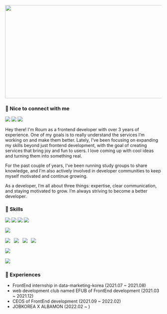 <!--
![header](https://capsule-render.vercel.app/api?type=waving&height=300&text=Hello!&desc=FrontEnd-developer&fontAlign=80&fontAlignY=40&descAlign=80&descAlignY=60&color=gradient&animation=fadeIn)
-->


<a href="https://www.gitanimals.org/en_US?utm_medium=image&utm_source=roum02&utm_content=farm">
<img
  src="https://render.gitanimals.org/farms/roum02"
  width="600"
  height="300"
/>
</a>
  

### 👋 Nice to connect with me
<p>
  <a href="https://velog.io/@roum02/posts" target="_blank"><img src="https://img.shields.io/badge/Blog-black?style=flat-square&logo=Velog&logoColor=white"/></a>
  <a href="https://www.linkedin.com/in/roum02/" target="_blank"><img src="https://img.shields.io/badge/RoumLee-0A66C2?style=flat-square&logo=Linkedin&logoColor=white"/></a>
  <a href="mailto:roum02@ewhain.net" target="_blank"><img src="https://img.shields.io/badge/roum02@ewhain.net-EA4335?style=flat-square&logo=Gmail&logoColor=white"/></a>
</p>


<p>
Hey there! I'm Roum as a frontend developer with over 3 years of experience. One of my goals is to really understand the services I’m working on and make them better.
<!-- I’m passionate about improving services, and I’ve contributed to streamlining processes in my previous projects. -->
Lately, I've been focusing on expanding my skills beyond just frontend development, with the goal of creating services that bring joy and fun to users.
I love coming up with cool ideas and turning them into something real.

For the past couple of years, I've been running study groups to share knowledge, and I'm also actively involved in developer communities to keep myself motivated and continue growing.

As a developer, I’m all about three things: expertise, clear communication, and staying motivated to grow. I’m always striving to become a better developer.
</p>

<!--
<h3>💻 Projects 💻</h3>
<hr/>
<p>제가 어떤 프로젝트를 했는지 알고 싶으시다면 </p>
<a href="https://stream-cent-884.notion.site/FE-25f3e634393d464dbf5afbf81b8c1e27">👉 여기를 방문해주세요 :)</a>
<br/>
<br/>
-->

### 💪 Skills

<div>
  <img src="https://img.shields.io/badge/React-61DAFB?style=flat-square&logo=React&logoColor=black"/>
  <img src="https://img.shields.io/badge/Javascript-yellow?style=flat-square&logo=javascript&logoColor=white">
  <img src="https://img.shields.io/badge/TypeScript-3178C6?style=flat-square&logo=TypeScript&logoColor=white"/>
  <img src="https://img.shields.io/badge/Next.js-000000?style=flat-square&logo=next.js&logoColor=white">
</div>
<p>
<!--  <img src="https://img.shields.io/badge/Android-3DDC84?style=flat-square&logo=Android&logoColor=white"/></a> &nbsp -->
 <img src="https://img.shields.io/badge/ReactNative-F7DF1E?style=flat-square&logo=ReactNative&logoColor=white"/></a> &nbsp
</p>
<p>
 <img src="https://img.shields.io/badge/Express-339933?style=flat-square&logo=Express&logoColor=white"/></a> &nbsp
 <img src="https://img.shields.io/badge/Nestjs-E0234E?style=flat-square&logo=Nestjs&logoColor=white"/></a> &nbsp
 <img src="https://img.shields.io/badge/MySQL-4479A1?style=flat-square&logo=MySQL&logoColor=white"/></a> &nbsp
 <img src="https://img.shields.io/badge/postgresql-4169E1?style=flat-square&logo=postgresql&logoColor=white"/></a>&nbsp
</p>
<p>
 <img src="https://img.shields.io/badge/Python-3776AB?style=flat-square&logo=Python&logoColor=white"> &nbsp
</p>
<p>
  <img src="https://img.shields.io/badge/aws-232F3E?style=for-the-badge&logo=Amazon aws&logoColor=white">&nbsp
</p>


### 🏅 Experiences

- FrontEnd internship in data-marketing-korea (2021.07 ~ 2021.08)
- web development club named EFUB of FrontEnd development (2021.03 ~ 2021.12)
- CEOS of FrontEnd development (2021.09 ~ 2022.02)
- JOBKOREA X ALBAMON (2022.02 ~ )

<br/>
<!--
<img src="https://github-readme-stats.vercel.app/api/top-langs/?username=roum02&show_icons=true&layout=compact&theme=graywhite&hide_border=true" align="center"/>
 -->
